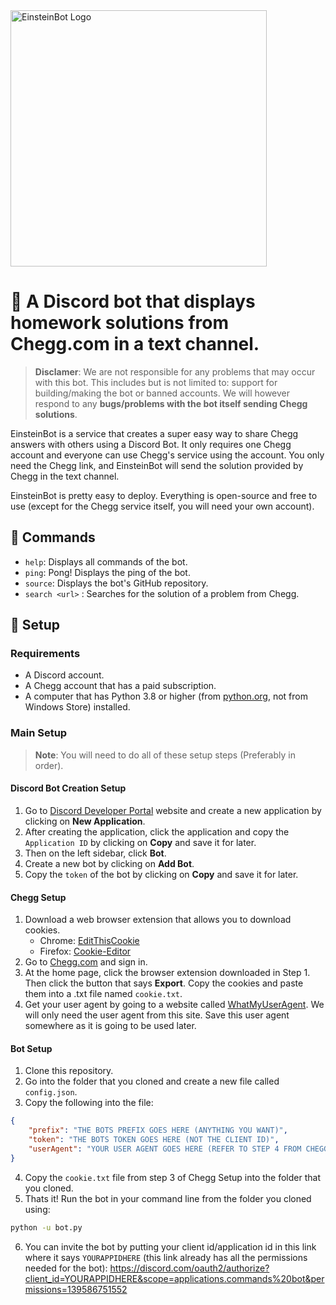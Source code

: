 <img src="https://github.com/DouglasTaylorSupportGroup/EinsteinBot/blob/master/banner.png" alt="EinsteinBot Logo" width="410" />

# 🤖 A Discord bot that displays homework solutions from Chegg.com in a text channel.

> **Disclamer**: We are not responsible for any problems that may occur with this bot. This includes but is not limited to: support for building/making the bot or banned accounts. We will however respond to any **bugs/problems with the bot itself sending Chegg solutions**.

EinsteinBot is a service that creates a super easy way to share Chegg answers with others using a Discord Bot. It only requires one Chegg account and everyone can use Chegg's service using the account. You only need the Chegg link, and EinsteinBot will send the solution provided by Chegg in the text channel.

EinsteinBot is pretty easy to deploy. Everything is open-source and free to use (except for the Chegg service itself, you will need your own account).

## 📝 Commands

- `help`: Displays all commands of the bot.
- `ping`: Pong! Displays the ping of the bot.
- `source`: Displays the bot's GitHub repository.
- `search <url>` : Searches for the solution of a problem from Chegg.

## 🔨 Setup

### Requirements

- A Discord account.
- A Chegg account that has a paid subscription.
- A computer that has Python 3.8 or higher (from [python.org](https://www.python.org/), not from Windows Store) installed.

### Main Setup

> **Note**: You will need to do all of these setup steps (Preferably in order).

#### Discord Bot Creation Setup

1. Go to [Discord Developer Portal](https://discord.com/developers/applications/) website and create a new application by clicking on **New Application**.
2. After creating the application, click the application and copy the `Application ID` by clicking on **Copy** and save it for later.
2. Then on the left sidebar, click **Bot**.
3. Create a new bot by clicking on **Add Bot**.
4. Copy the `token` of the bot by clicking on **Copy** and save it for later.

#### Chegg Setup

1. Download a web browser extension that allows you to download cookies.
    - Chrome: [EditThisCookie](https://chrome.google.com/webstore/detail/editthiscookie/fngmhnnpilhplaeedifhccceomclgfbg)
    - Firefox: [Cookie-Editor](https://addons.mozilla.org/en-US/firefox/addon/cookie-editor/)
2. Go to [Chegg.com](https://www.chegg.com/) and sign in.
3. At the home page, click the browser extension downloaded in Step 1. Then click the button that says **Export**. Copy the cookies and paste them into a .txt file named `cookie.txt`. 
4. Get your user agent by going to a website called [WhatMyUserAgent](https://whatmyuseragent.com/). We will only need the user agent from this site. Save this user agent somewhere as it is going to be used later.

#### Bot Setup

1. Clone this repository.
2. Go into the folder that you cloned and create a new file called `config.json`.
3. Copy the following into the file:
```json
{
    "prefix": "THE BOTS PREFIX GOES HERE (ANYTHING YOU WANT)",
    "token": "THE BOTS TOKEN GOES HERE (NOT THE CLIENT ID)",
    "userAgent": "YOUR USER AGENT GOES HERE (REFER TO STEP 4 FROM CHEGG SETUP)"
}
```
4. Copy the `cookie.txt` file from step 3 of Chegg Setup into the folder that you cloned.
5. Thats it! Run the bot in your command line from the folder you cloned using:
```bash
python -u bot.py
```
6. You can invite the bot by putting your client id/application id in this link where it says `YOURAPPIDHERE` (this link already has all the permissions needed for the bot): https://discord.com/oauth2/authorize?client_id=YOURAPPIDHERE&scope=applications.commands%20bot&permissions=139586751552